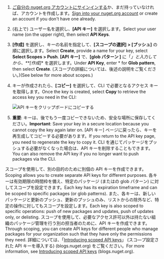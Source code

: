 1. <span data-ttu-id="e06de-101">[ご自分の nuget.org アカウントにサインインする](https://www.nuget.org/users/account/LogOn?returnUrl=%2F)か、まだ持っていなければ、アカウントを作成します。</span><span class="sxs-lookup"><span data-stu-id="e06de-101">[Sign into your nuget.org account](https://www.nuget.org/users/account/LogOn?returnUrl=%2F) or create an account if you don't have one already.</span></span>

1. <span data-ttu-id="e06de-102">(右上で) ユーザー名を選択し、**[API キー]** を選択します。</span><span class="sxs-lookup"><span data-stu-id="e06de-102">Select your user name (on the upper right), then select **API Keys**.</span></span>

1. <span data-ttu-id="e06de-103">**[作成]** を選択し、キーの名前を指定して、**[スコープの選択] > [プッシュ]** の順に選択します。</span><span class="sxs-lookup"><span data-stu-id="e06de-103">Select **Create**, provide a name for your key, select **Select Scopes > Push**.</span></span> <span data-ttu-id="e06de-104">**[API キー]** で、**[glob パターン ]** に「*」と入力してから、\*\*[作成]*\* を選択します。</span><span class="sxs-lookup"><span data-stu-id="e06de-104">Under **API Key**, enter \* for **Glob pattern**, then select **Create**.</span></span> <span data-ttu-id="e06de-105">(スコープの詳細については、後述の説明をご覧ください。)</span><span class="sxs-lookup"><span data-stu-id="e06de-105">(See below for more about scopes.)</span></span>

1. <span data-ttu-id="e06de-106">キーが作成されたら、**[コピー]** を選択して、CLI で必要となるアクセス キーを取得します。</span><span class="sxs-lookup"><span data-stu-id="e06de-106">Once the key is created, select **Copy** to retrieve the access key you need in the CLI:</span></span>

    ![API キーをクリップボードにコピーする](../media/QS_Create-02-APIKey.png)

1. <span data-ttu-id="e06de-108">**重要**: キーは、後でもう一度コピーできないため、安全な場所に保存してください。</span><span class="sxs-lookup"><span data-stu-id="e06de-108">**Important**: Save your key in a secure location because you cannot copy the key again later on.</span></span> <span data-ttu-id="e06de-109">[API キー] ページに戻ったら、キーを再生成してコピーする必要があります。</span><span class="sxs-lookup"><span data-stu-id="e06de-109">If you return to the API key page, you need to regenerate the key to copy it.</span></span> <span data-ttu-id="e06de-110">CLI を通じてパッケージをプッシュする必要がなくなった場合は、API キーを削除することもできます。</span><span class="sxs-lookup"><span data-stu-id="e06de-110">You can also remove the API key if you no longer want to push packages via the CLI.</span></span>

<span data-ttu-id="e06de-111">スコープを使用して、別の目的のために別個の API キーを作成できます。</span><span class="sxs-lookup"><span data-stu-id="e06de-111">Scoping allows you to create separate API keys for different purposes.</span></span> <span data-ttu-id="e06de-112">各キーは有効期限の時間枠を備え、特定のパッケージ (またはの glob パターン) に対してスコープを設定できます。</span><span class="sxs-lookup"><span data-stu-id="e06de-112">Each key has its expiration timeframe and can be scoped to specific packages (or glob patterns).</span></span> <span data-ttu-id="e06de-113">また、各キーは、新しいパッケージと更新のプッシュ、更新のプッシュのみ、リストからの除外など、特定の操作に対してもスコープを設定します。</span><span class="sxs-lookup"><span data-stu-id="e06de-113">Each key is also scoped to specific operations: push of new packages and updates, push of updates only, or delisting.</span></span> <span data-ttu-id="e06de-114">スコープを使用して、必要なアクセス許可以外は持たない組織のパッケージ管理を行う別の担当者のために、API キーを作成できます。</span><span class="sxs-lookup"><span data-stu-id="e06de-114">Through scoping, you can create API keys for different people who manage packages for your organization such that they have only the permissions they need.</span></span> <span data-ttu-id="e06de-115">詳細については、「[Introducing scoped API keys](https://blog.nuget.org/20170202/introducing-scoped-api-keys.html)」 (スコ―プ設定された API キーを導入する) (blogs.nuget.org) をご覧ください。</span><span class="sxs-lookup"><span data-stu-id="e06de-115">For more information, see [Introducing scoped API keys](https://blog.nuget.org/20170202/introducing-scoped-api-keys.html) (blogs.nuget.org).</span></span>